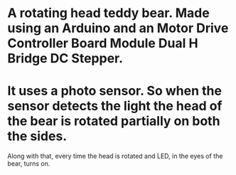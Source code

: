 # A rotating head teddy bear. Made using an Arduino and an Motor Drive Controller Board Module Dual H Bridge DC Stepper. 
# It uses a photo sensor. So when the sensor detects the light the head of the bear is rotated partially on both the sides.
Along with that, every time the head is rotated and LED, in the eyes of the bear, turns on.

